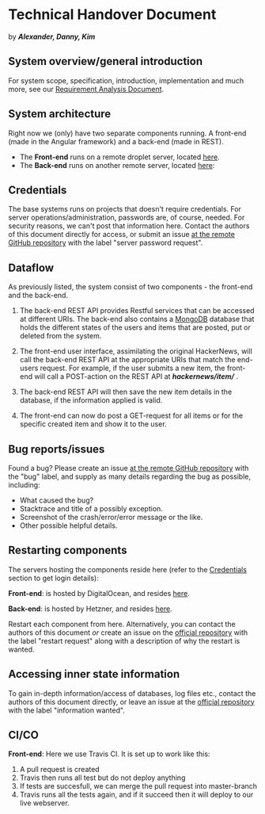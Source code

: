 # Technical Handover Document

by ***Alexander, Danny, Kim***

## System overview/general introduction

For system scope, specification, introduction, implementation and much more, see our [Requirement Analysis Document](https://github.com/KIMB0/LSD_frontend/blob/master/Documents/Requirements%20Analysis%20Document.md).

## System architecture

Right now we (only) have two separate components running. A front-end (made in the Angular framework) and a back-end (made in REST).

* The **Front-end** runs on a remote droplet server, located [here](http://138.197.42.192).
* The **Back-end** runs on another remote server, located [here](http://94.130.57.246:9000/hackernews/):

## Credentials

The base systems runs on projects that doesn't require credentials.
For server operations/administration, passwords are, of course, needed. For security reasons, we can't post that information here. Contact the authors of this document directly for access, or submit an issue [at the remote GitHub repository](https://github.com/AlexanderFalk/hackernews_backend/issues) with the label "server password request".

## Dataflow

As previously listed, the system consist of two components - the front-end and the back-end.

1. The back-end REST API provides Restful services that can be accessed at different URIs. The back-end also contains a [MongoDB](https://www.mongodb.com/what-is-mongodb) database that holds the different states of the users and items that are posted, put or deleted from the system.

2. The front-end user interface, assimilating the original HackerNews, will call the back-end REST API at the appropriate URIs that match the end-users request. For example, if the user submits a new item, the front-end will call a POST-action on the REST API at ***hackernews/item/*** .

3. The back-end REST API will then save the new item details in the database, if the information applied is valid.

4. The front-end can now do post a GET-request for all items or for the specific created item and show it to the user.

## Bug reports/issues

Found a bug? Please create an issue [at the remote GitHub repository](https://github.com/AlexanderFalk/hackernews_backend/issues) with the "bug" label, and supply as many details regarding the bug as possible, including:

* What caused the bug?
* Stacktrace and title of a possibly exception.
* Screenshot of the crash/error/error message or the like.
* Other possible helpful details.

## Restarting components

The servers hosting the components reside here (refer to the [Credentials](#credentials) section to get login details):

**Front-end**: is hosted by DigitalOcean, and resides [here](https://cloud.digitalocean.com/droplets/71474716/).

**Back-end**: is hosted by Hetzner, and resides [here](https://www.hetzner.com/virtual-server/cx40).

Restart each component from here. Alternatively, you can contact the authors of this document *or* create an issue on the [official repository](https://github.com/AlexanderFalk/hackernews_backend/issues) with the label "restart request" along with a description of why the restart is wanted.

## Accessing inner state information

To gain in-depth information/access of databases, log files etc., contact the authors of this document directly, or leave an issue at the [official repository](https://github.com/AlexanderFalk/hackernews_backend/issues) with the label "information wanted".

## CI/CO

**Front-end**: Here we use Travis CI. It is set up to work like this:
1. A pull request is created
2. Travis then runs all test but do not deploy anything
3. If tests are succesfull, we can merge the pull request into master-branch
4. Travis runs all the tests again, and if it succeed then it will deploy to our live webserver. 
